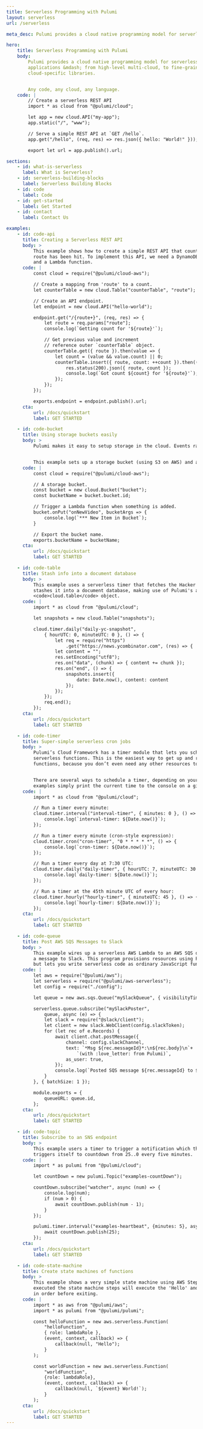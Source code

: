 ```yaml
---
title: Serverless Programming with Pulumi
layout: serverless
url: /serverless

meta_desc: Pulumi provides a cloud native programming model for serverless applications. Any code, any cloud, any app.

hero:
    title: Serverless Programming with Pulumi
    body:
        Pulumi provides a cloud native programming model for serverless
        applications &mdash; from high-level multi-cloud, to fine-grained
        cloud-specific libraries.


        Any code, any cloud, any language.
    code: |
        // Create a serverless REST API
        import * as cloud from "@pulumi/cloud";

        let app = new cloud.API("my-app");
        app.static("/", "www");

        // Serve a simple REST API at `GET /hello`.
        app.get("/hello", (req, res) => res.json({ hello: "World!" }));

        export let url = app.publish().url;

sections:
    - id: what-is-serverless
      label: What is Serverless?
    - id: serverless-building-blocks
      label: Serverless Building Blocks
    - id: code
      label: Code
    - id: get-started
      label: Get Started
    - id: contact
      label: Contact Us

examples:
    - id: code-api
      title: Creating a Serverless REST API
      body: >
          This example shows how to create a simple REST API that counts the number of times a
          route has been hit. To implement this API, we need a DynamoDB table, an API endpoint,
          and a Lambda function.
      code: |
          const cloud = require("@pulumi/cloud-aws");

          // Create a mapping from 'route' to a count.
          let counterTable = new cloud.Table("counterTable", "route");

          // Create an API endpoint.
          let endpoint = new cloud.API("hello-world");

          endpoint.get("/{route+}", (req, res) => {
              let route = req.params["route"];
              console.log(`Getting count for '${route}'`);

              // Get previous value and increment
              // reference outer `counterTable` object.
              counterTable.get({ route }).then(value => {
                  let count = (value && value.count) || 0;
                  counterTable.insert({ route, count: ++count }).then(() => {
                      res.status(200).json({ route, count });
                      console.log(`Got count ${count} for '${route}'`);
                  });
              });
          });

          exports.endpoint = endpoint.publish().url;
      cta:
          url: /docs/quickstart
          label: GET STARTED

    - id: code-bucket
      title: Using storage buckets easily
      body: >
          Pulumi makes it easy to setup storage in the cloud. Events raised by the storage object can be handled by Lambda functions as actual lambdas in code.


          This example sets up a storage bucket (using S3 on AWS) and a simple Lambda function to respond to new items being added to the bucket.
      code: |
          const cloud = require("@pulumi/cloud-aws");

          // A storage bucket.
          const bucket = new cloud.Bucket("bucket");
          const bucketName = bucket.bucket.id;

          // Trigger a Lambda function when something is added.
          bucket.onPut("onNewVideo", bucketArgs => {
              console.log(`*** New Item in Bucket`);
          }

          // Export the bucket name.
          exports.bucketName = bucketName;
      cta:
          url: /docs/quickstart
          label: GET STARTED

    - id: code-table
      title: Stash info into a document database
      body: >
          This example uses a serverless timer that fetches the Hacker News homepage every hour and
          stashes it into a document database, making use of Pulumi's ability to reference the
          <code>cloud.table</code> object.
      code: |
          import * as cloud from "@pulumi/cloud";

          let snapshots = new cloud.Table("snapshots");

          cloud.timer.daily("daily-yc-snapshot",
              { hourUTC: 0, minuteUTC: 0 }, () => {
                  let req = require("https")
                      .get("https://news.ycombinator.com", (res) => {
                  let content = "";
                  res.setEncoding("utf8");
                  res.on("data", (chunk) => { content += chunk });
                  res.on("end", () => {
                      snapshots.insert({
                          date: Date.now(), content: content
                      });
                  });
              });
              req.end();
          });
      cta:
          url: /docs/quickstart
          label: GET STARTED

    - id: code-timer
      title: Super-simple serverless cron jobs
      body: >
          Pulumi’s Cloud Framework has a timer module that lets you schedule cron jobs that run
          serverless functions. This is the easiest way to get up and running with serverless
          functions, because you don’t even need any other resources to trigger events from.


          There are several ways to schedule a timer, depending on your stylistic preferences. These
          examples simply print the current time to the console on a given interval.
      code: |
          import * as cloud from "@pulumi/cloud";

          // Run a timer every minute:
          cloud.timer.interval("interval-timer", { minutes: 0 }, () => {
              console.log(`interval-timer: ${Date.now()}`);
          });

          // Run a timer every minute (cron-style expression):
          cloud.timer.cron("cron-timer", "0 * * * * *", () => {
              console.log(`cron-timer: ${Date.now()}`);
          });

          // Run a timer every day at 7:30 UTC:
          cloud.timer.daily("daily-timer", { hourUTC: 7, minuteUTC: 30 }, () => {
              console.log(`daily-timer: ${Date.now()}`);
          });

          // Run a timer at the 45th minute UTC of every hour:
          cloud.timer.hourly("hourly-timer", { minuteUTC: 45 }, () => {
              console.log(`hourly-timer: ${Date.now()}`);
          });
      cta:
          url: /docs/quickstart
          label: GET STARTED

    - id: code-queue
      title: Post AWS SQS Messages to Slack
      body: >
          This example wires up a serverless AWS Lambda to an AWS SQS queue and demonstrates posting
          a message to Slack. This program provisions resources using Pulumi's deployment system,
          but lets you write serverless code as ordinary JavaScript functions.
      code: |
          let aws = require("@pulumi/aws");
          let serverless = require("@pulumi/aws-serverless");
          let config = require("./config");

          let queue = new aws.sqs.Queue("mySlackQueue", { visibilityTimeoutSeconds: 180 });

          serverless.queue.subscribe("mySlackPoster",
              queue, async (e) => {
              let slack = require("@slack/client");
              let client = new slack.WebClient(config.slackToken);
              for (let rec of e.Records) {
                  await client.chat.postMessage({
                      channel: config.slackChannel,
                      text: `*Msg ${rec.messageId}*:\n${rec.body}\n`+
                          `(with :love_letter: from Pulumi)`,
                      as_user: true,
                  });
                  console.log(`Posted SQS message ${rec.messageId} to ${config.slackChannel}`);
              }
          }, { batchSize: 1 });

          module.exports = {
              queueURL: queue.id,
          };
      cta:
          url: /docs/quickstart
          label: GET STARTED

    - id: code-topic
      title: Subscribe to an SNS endpoint
      body: >
          This example users a timer to trigger a notification which then recursively
          triggers itself to countdown from 25..0 every five minutes.
      code: |
          import * as pulumi from "@pulumi/cloud";

          let countDown = new pulumi.Topic("examples-countDown");

          countDown.subscribe("watcher", async (num) => {
              console.log(num);
              if (num > 0) {
                  await countDown.publish(num - 1);
              }
          });

          pulumi.timer.interval("examples-heartbeat", {minutes: 5}, async () => {
              await countDown.publish(25);
          });
      cta:
          url: /docs/quickstart
          label: GET STARTED

    - id: code-state-machine
      title: Create state machines of functions
      body: >
          This example shows a very simple state machine using AWS Step Functions. When
          executed the state machine steps will execute the 'Hello' and then 'World', steps
          in order before exiting.
      code: |
          import * as aws from "@pulumi/aws";
          import * as pulumi from "@pulumi/pulumi";

          const helloFunction = new aws.serverless.Function(
              "helloFunction",
              { role: lambdaRole },
              (event, context, callback) => {
                  callback(null, "Hello");
              }
          );

          const worldFunction = new aws.serverless.Function(
              "worldFunction",
              {role: lambdaRole},
              (event, context, callback) => {
                  callback(null, `${event} World!`);
              }
          );
      cta:
          url: /docs/quickstart
          label: GET STARTED
---
```

